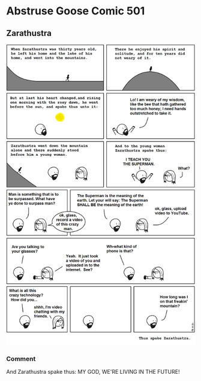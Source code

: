 # Abstruse Goose Comic 501
## Zarathustra

![image](comics/a_comic_for_all_and_none.png)
### Comment
And Zarathustra spake thus: MY GOD, WE'RE LIVING IN THE FUTURE!
